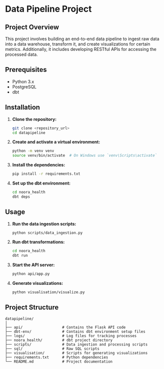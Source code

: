 
# Data Pipeline Project

## Project Overview

This project involves building an end-to-end data pipeline to ingest raw data into a data warehouse, transform it, and create visualizations for certain metrics. Additionally, it includes developing RESTful APIs for accessing the processed data.

## Prerequisites

- Python 3.x
- PostgreSQL
- dbt

## Installation

1. **Clone the repository:**

   ```bash
   git clone <repository_url>
   cd datapipeline
   ```

2. **Create and activate a virtual environment:**

   ```bash
   python -m venv venv
   source venv/bin/activate  # On Windows use `venv\Scripts\activate`
   ```

3. **Install the dependencies:**

   ```bash
   pip install -r requirements.txt
   ```

4. **Set up the dbt environment:**

   ```bash
   cd noora_health
   dbt deps
   ```

## Usage

1. **Run the data ingestion scripts:**

   ```bash
   python scripts/data_ingestion.py
   ```

2. **Run dbt transformations:**

   ```bash
   cd noora_health
   dbt run
   ```

3. **Start the API server:**

   ```bash
   python api/app.py
   ```

4. **Generate visualizations:**

   ```bash
   python visualisation/visualize.py
   ```

## Project Structure

```
datapipeline/
│
├── api/                  # Contains the Flask API code
├── dbt-env/              # Contains dbt environment setup files
├── logs/                 # Log files for tracking processes
├── noora_health/         # dbt project directory
├── scripts/              # Data ingestion and processing scripts
├── sql/                  # Raw SQL scripts
├── visualisation/        # Scripts for generating visualizations
├── requirements.txt      # Python dependencies
└── README.md             # Project documentation
```

